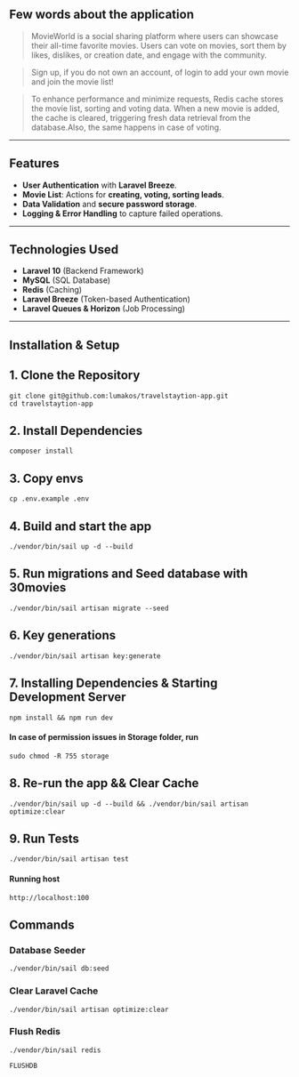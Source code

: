 ## Few words about the application

>MovieWorld is a social sharing platform where users can showcase their all-time favorite movies. Users can vote 
on movies, sort them by likes, dislikes, or creation date, and engage with the community.

>Sign up, if you do not own an account, of login to add your own movie and join the movie list!

> To enhance performance and minimize requests, Redis cache stores the movie list, sorting and voting data. When a new movie 
is added, the cache is cleared, triggering fresh data retrieval from the database.Also, the same happens in case of voting. 
---

## Features

- **User Authentication** with **Laravel Breeze**.
- **Movie List**: Actions for **creating, voting, sorting leads**.
- **Data Validation** and **secure password storage**.
- **Logging & Error Handling** to capture failed operations.

---

## Technologies Used

- **Laravel 10** (Backend Framework)
- **MySQL** (SQL Database)
- **Redis** (Caching)
- **Laravel Breeze** (Token-based Authentication)
- **Laravel Queues & Horizon** (Job Processing)

---

## Installation & Setup

## 1. Clone the Repository
```
git clone git@github.com:lumakos/travelstaytion-app.git
cd travelstaytion-app
```

## 2. Install Dependencies
```
composer install
```

## 3. Copy envs
```
cp .env.example .env
```

## 4. Build and start the app
```
./vendor/bin/sail up -d --build
```

## 5. Run migrations and Seed database with 30movies
```
./vendor/bin/sail artisan migrate --seed
```

## 6. Key generations
```
./vendor/bin/sail artisan key:generate
```

## 7. Installing Dependencies & Starting Development Server
```
npm install && npm run dev
```

#### In case of permission issues in Storage folder, run
```
sudo chmod -R 755 storage
```

## 8. Re-run the app && Clear Cache
```
./vendor/bin/sail up -d --build && ./vendor/bin/sail artisan optimize:clear
```

## 9. Run Tests
```
./vendor/bin/sail artisan test
```

#### Running host
```
http://localhost:100
```
## Commands

### Database Seeder
```
./vendor/bin/sail db:seed
```

### Clear Laravel Cache
```
./vendor/bin/sail artisan optimize:clear
```

### Flush Redis
```
./vendor/bin/sail redis

FLUSHDB
```
